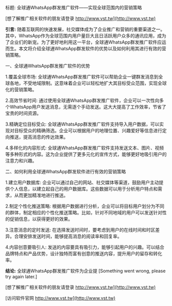 标题: 全球通WhatsApp群发推广软件——实现全球范围内的营销策略

[想了解推广相关软件的朋友请登录 http://www.vst.tw](http://www.vst.tw)

**引言:**
随着互联网的快速发展，社交媒体成为了企业推广和营销的重要渠道之一。其中，WhatsApp作为全球范围内用户量巨大且日活跃用户众多的通讯应用，成为了企业们的新宠。为了更好地利用这一平台，全球通WhatsApp群发推广软件应运而生。本文将介绍全球通WhatsApp群发软件的优势以及如何利用其进行有效的营销策略。

一、全球通WhatsApp群发推广软件的优势

1.覆盖全球市场: 全球通WhatsApp群发推广软件可以帮助企业一键群发消息到全球各地，不受地域限制。这意味着企业可以轻松地扩大其目标受众范围，实现全球化的营销策略。

2.高效节省时间: 通过使用全球通WhatsApp群发推广软件，企业可以一次性向多个WhatsApp用户发送消息，无需逐个手动发送。这大大提高了工作效率，节省了宝贵的时间资源。

3.精确定位目标受众: 全球通WhatsApp群发推广软件支持导入用户数据，可以实现对目标受众的精确筛选。企业可以根据用户的地理位置、兴趣爱好等信息进行定向推送，提高消息的传达效果。

4.多样化的内容形式: 全球通WhatsApp群发推广软件支持发送文本、图片、视频等多种形式的内容。这为企业提供了更多元化的宣传方式，能够更好地吸引用户的注意力和兴趣。

二、如何利用全球通WhatsApp群发软件进行有效的营销策略

1.建立用户数据库: 企业可以通过自己的网站、社交媒体等渠道，鼓励用户主动提供个人信息，以建立起自己的用户数据库。这些数据可以用于分析用户特点和需求，从而更加精准地进行推送。

2.制定个性化推送策略: 根据用户数据进行分析，企业可以将目标用户划分为不同的群体，制定相应的个性化推送策略。比如，针对不同地域的用户可以发送针对性的促销信息，以获得更好的效果。

3.注意消息的定时发送: 在选择发送时间时，要考虑到用户的在线时间和时区差异。合理安排发送时间，能够提高消息的阅读率和回复率。

4.内容创意要吸引人: 发送的内容要具有吸引力，能够引起用户的兴趣。可以结合品牌特点和产品优势，设计独特而富有创意的推送内容，提升用户的留存和转化率。

**结论:**
全球通WhatsApp群发推广软件为企业提
[Something went wrong, please try again later.]

[想了解推广相关软件的朋友请登录 http://www.vst.tw](http://www.vst.tw)


[访问软件官网 http://www.vst.tw](http://www.vst.tw)
